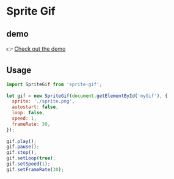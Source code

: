 # Sprite Gif

## demo

👉 [Check out the demo ](https://dejorrit.github.io/sprite-gif/demo/)

## Usage

```javascript
import SpriteGif from 'sprite-gif';
 
let gif = new SpriteGif(document.getElementById('myGif'), {
  sprite: './sprite.png',
  autostart: false,
  loop: false,
  speed: 1,
  frameRate: 30,
});
 
gif.play();
gif.pause();
gif.stop();
gif.setLoop(true);
gif.setSpeed(1);
gif.setFrameRate(30);
```